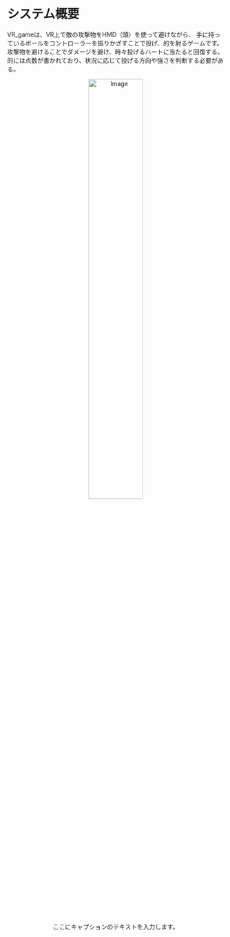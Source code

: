 # システム概要 
VR_gameは、VR上で敵の攻撃物をHMD（頭）を使って避けながら、
手に持っているボールをコントローラーを振りかざすことで投げ、的を射るゲームです。
攻撃物を避けることでダメージを避け、時々投げるハートに当たると回復する。
的には点数が書かれており、状況に応じて投げる方向や強さを判断する必要がある。

<figure style="text-align: center; margin: 0 auto;">
  <img src="https://github.com/user-attachments/assets/26e2cbc7-b296-43e1-b331-a1165b3efe84" alt="Image" style="display: block; margin: 0 auto; width: 50%;">
  <figcaption style="margin-top: 8px; text-align: center;">ここにキャプションのテキストを入力します。</figcaption>
</figure>

